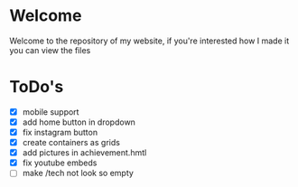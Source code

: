 # Welcome
Welcome to the repository of my website, if you're interested how I made it you can view the files 
# ToDo's

- [x] mobile support
- [x] add home button in dropdown
- [x] fix instagram button
- [x] create containers as grids
- [x] add pictures in achievement.hmtl
- [x] fix youtube embeds
- [ ] make /tech not look so empty
